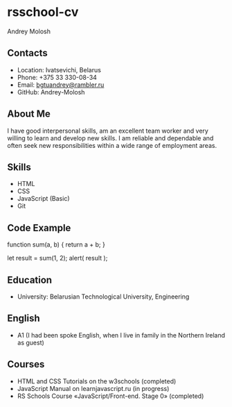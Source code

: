 ﻿# rsschool-cv

Andrey Molosh

## Contacts

 * Location: Ivatsevichi, Belarus
 * Phone: +375 33 330-08-34
 * Email: bgtuandrey@rambler.ru
 * GitHub: Andrey-Molosh

## About Me
I have good interpersonal skills, am an excellent team worker and very willing to learn and develop new skills.
I am reliable and dependable and often seek new responsibilities within a wide range of employment areas.

## Skills
 * HTML
 * CSS
 * JavaScript (Basic)
 * Git

## Code Example
function sum(a, b) {
  return a + b;
}

let result = sum(1, 2);
alert( result );

## Education
 * University: Belarusian Technological University, Engineering

## English
 * A1 (I had been spoke English, when I live in family in the Northern Ireland  as guest)
 
 ## Courses

 * HTML and CSS Tutorials on the w3schools (completed)
 * JavaScript Manual on learnjavascript.ru (in progress)
 * RS Schools Course «JavaScript/Front-end. Stage 0» (completed)